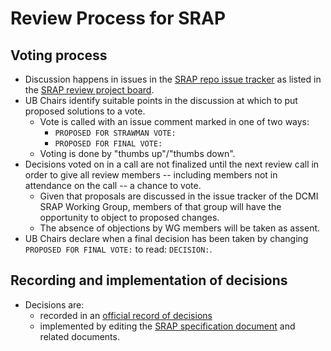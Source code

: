 # Review Process for SRAP

## Voting process
- Discussion happens in issues in the [SRAP repo issue tracker](https://github.com/dcmi/dc-srap/issues) as listed in the [SRAP review project board](https://github.com/orgs/dcmi/projects/4/views/1).
- UB Chairs identify suitable points in the discussion at which to put proposed solutions to a vote.
  - Vote is called with an issue comment marked in one of two ways:
    - `PROPOSED FOR STRAWMAN VOTE:`
    - `PROPOSED FOR FINAL VOTE:`
  - Voting is done by "thumbs up"/"thumbs down".
- Decisions voted on in a call are not finalized until the next review call in order to give all review members -- including members not in attendance on the call -- a chance to vote.
  - Given that proposals are discussed in the issue tracker of the DCMI SRAP Working Group, members of that group will have the opportunity to object to proposed changes. 
  - The absence of objections by WG members will be taken as assent.
- UB Chairs declare when a final decision has been taken by changing `PROPOSED FOR FINAL VOTE:` to read: `DECISION:`.

## Recording and implementation of decisions
- Decisions are: 
  - recorded in an [official record of decisions](https://github.com/dcmi/usage/blob/master/reviews/srap/decisions.md)
  - implemented by editing the [SRAP specification document](https://dcmi.github.io/dc-srap/srap-profile) and related documents.
